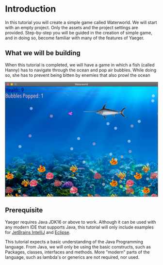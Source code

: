 # Introduction

In this tutorial you will create a simple game called Waterworld. We will start
with an empty project. Only the assets and the project settings are provided. 
Step-by-step you will be guided in the creation of simple game, and in doing 
so, become familiar with many of the features of Yaeger.

## What we will be building

When this tutorial is completed, we will have a game in which a fish (called 
Hanny) has to navigate through the ocean and pop air bubbles. While doing so,
she has to prevent being bitten by enemies that also prowl the ocean

![Waterworld](images/game/game.png)

## Prerequisite

Yaeger requires Java JDK16 or above to work. Although it can be used with any 
modern IDE that supports Java, this tutorial will only include examples for
[JetBrains IntelliJ](https://www.jetbrains.com/idea/) and 
[Eclipse](https://www.eclipse.org/).

This tutorial expects a basic understanding of the Java Programming language.
From Java, we will only be using the basic constructs, such as Packages, 
classes, interfaces and methods. More "modern" parts of the language, such 
as lambda's or generics are not required, nor used.
